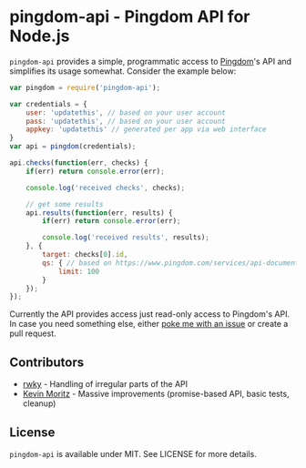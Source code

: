 # pingdom-api - Pingdom API for Node.js

`pingdom-api` provides a simple, programmatic access to [Pingdom](https://www.pingdom.com/)'s API and simplifies its usage somewhat. Consider the example below:

```js
var pingdom = require('pingdom-api');

var credentials = {
    user: 'updatethis', // based on your user account
    pass: 'updatethis', // based on your user account
    appkey: 'updatethis' // generated per app via web interface
}
var api = pingdom(credentials);

api.checks(function(err, checks) {
    if(err) return console.error(err);

    console.log('received checks', checks);

    // get some results
    api.results(function(err, results) {
        if(err) return console.error(err);

        console.log('received results', results);
    }, {
        target: checks[0].id,
        qs: { // based on https://www.pingdom.com/services/api-documentation-rest/#ResourceResults
            limit: 100
        }
    });
});
```

Currently the API provides access just read-only access to Pingdom's API. In case you need something else, either [poke me with an issue](https://github.com/bebraw/pingdom-api/issues) or create a pull request.

## Contributors

* [rwky](https://github.com/rwky) - Handling of irregular parts of the API
* [Kevin Moritz](https://github.com/ecorkevin) - Massive improvements (promise-based API, basic tests, cleanup)

## License

`pingdom-api` is available under MIT. See LICENSE for more details.
